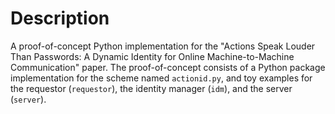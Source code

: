 # Description
A proof-of-concept Python implementation for the "Actions Speak Louder Than Passwords: A Dynamic Identity for Online Machine-to-Machine Communication" paper. The proof-of-concept consists of a Python package implementation for the scheme named `actionid.py`, and toy examples for the requestor (`requestor`), the identity manager (`idm`), and the server (`server`).
